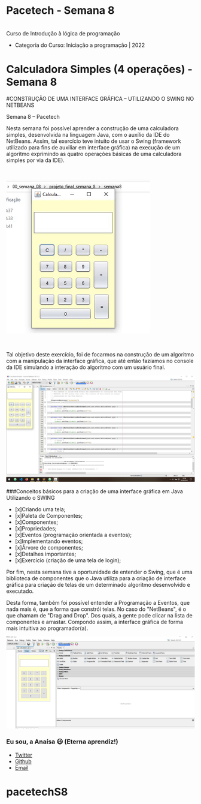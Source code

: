 # Pacetech - Semana 8 

<br>Curso de Introdução à lógica de programação</br>

 * Categoria do Curso: Iniciação a programação | 2022  

# Calculadora Simples (4 operações) - Semana 8 

#CONSTRUÇÃO DE UMA INTERFACE GRÁFICA – UTILIZANDO O SWING NO NETBEANS

Semana 8 – Pacetech
<p>Nesta semana foi possível aprender a construção de uma calculadora simples, desenvolvida na linguagem Java, com o auxílio da IDE do NetBeans. 
Assim, tal exercício teve intuito de usar o Swing (framework utilizado para fins de auxiliar em interface gráfica) na execução de um algoritmo exprimindo as quatro operações básicas de uma calculadora simples por via da IDE).</p>
<br>

![video_calculadora.gif](video_calculadora.gif) 

<br>
<p>Tal objetivo deste exercício, foi de focarmos na construção de um algoritmo com a manipulação da interface gráfica, que até então fazíamos no console da IDE simulando a interação do algoritmo com um usuário final.</p>

![fig1.JPG](fig1.JPG)

###Conceitos básicos para a criação de uma interface gráfica em Java Utilizando o SWING

* [x]Criando uma tela;
* [x]Paleta de Componentes;
* [x]Componentes;
* [x]Propriedades;
* [x]Eventos (programação orientada a eventos);
* [x]Implementando eventos;
* [x]Árvore de componentes;
* [x]Detalhes importantes;
* [x]Exercício (criação de uma tela de login);

<p>Por fim, nesta semana tive a oportunidade de entender o Swing, que é uma biblioteca de componentes que o Java utiliza para a criação de interface gráfica para criação de telas de um determinado algoritmo desenvolvido e executado.</p>

<p>Desta forma, também foi possível entender a Programação a Eventos, que nada mais é, que a forma que constrói telas. No caso do "NetBeans", é o que chamam de "Drag and Drop". Dos quais, a gente pode clicar na lista de componentes e arrastar. Compondo assim, a interface gráfica de forma mais intuitiva ao programador(a).</p>

![fig2.JPG](fig2.JPG)


### Eu sou, a Anaísa 😃 (Eterna aprendiz!)
- [Twitter](https://twitter.com/AnaisaMayara)
- [Github](https://github.com/anaisateodoro)
- [Email](anaisateodoro@gmail.com)

# pacetechS8
